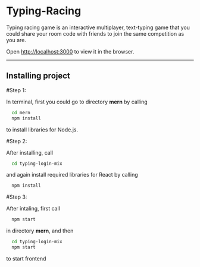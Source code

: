 # Typing-Racing
<!-- Italics -->
Typing racing game is an interactive multiplayer, text-typing game that you could share your room code with friends to join the same competition as you are.

Open [http://localhost:3000](http://localhost:3000) to view it in the browser.

<!-- Horizontal Rule -->
---

## Installing project

<!-- Code Blocks -->
#Step 1:

In terminal, first you could go to directory **mern** by calling
```bash
  cd mern
  npm install
```
to install libraries for Node.js. 

#Step 2: 

After installing, call
```bash
  cd typing-login-mix
```
and again install required libraries for React by calling
```bash
  npm install
```

#Step 3: 

After intaling, first call 
```bash
  npm start
```
in directory **mern**, and then
```bash
  cd typing-login-mix
  npm start
```
to start frontend

